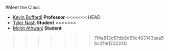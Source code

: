 #Meet the Class

* [Kevin Buffardi](kevin.md) **Professor**
<<<<<<< HEAD
* [Tyler Nash](tyler.md) **Student**
=======
* [Mohit Athwani](mohit.md) **Student**
>>>>>>> 7f4a813d57db8d65c483143eaa56c3f1e1232240
